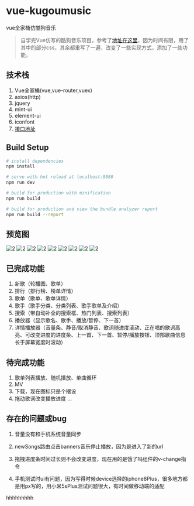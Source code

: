# vue-kugoumusic
vue全家桶仿酷狗音乐

> 自学完Vue仿写的酷狗音乐项目，参考了[地址在这里](https://github.com/lavyun/vue-demo-kugou)，因为时间有限，用了其中的部分css，其余都重写了一遍，改变了一些实现方式，添加了一些功能。

## 技术栈
1. Vue全家桶(vue,vue-router,vuex)
2. axios(http)
3. jquery
4. mint-ui
5. element-ui
6. iconfont
7. [接口地址](https://github.com/ecitlm/Kugou-api)

## Build Setup

``` bash
# install dependencies
npm install

# serve with hot reload at localhost:8080
npm run dev

# build for production with minification
npm run build

# build for production and view the bundle analyzer report
npm run build --report
```

## 预览图
![2](https://github.com/xuhan1995/vue-kugoumusic/raw/master/screenshot/newSongs.png)
![2](https://github.com/xuhan1995/vue-kugoumusic/raw/master/screenshot/rank.png)
![2](https://github.com/xuhan1995/vue-kugoumusic/raw/master/screenshot/rankInfo.png)
![2](https://github.com/xuhan1995/vue-kugoumusic/raw/master/screenshot/plist.png)
![2](https://github.com/xuhan1995/vue-kugoumusic/raw/master/screenshot/plistInfo.png)
![2](https://github.com/xuhan1995/vue-kugoumusic/raw/master/screenshot/singer.png)
![2](https://github.com/xuhan1995/vue-kugoumusic/raw/master/screenshot/singerList.png)
![2](https://github.com/xuhan1995/vue-kugoumusic/raw/master/screenshot/singerInfo.png)
![2](https://github.com/xuhan1995/vue-kugoumusic/raw/master/screenshot/search.png)

## 已完成功能
1. 新歌（轮播图、歌单）
2. 排行（排行榜、榜单详情）
3. 歌单（歌单、歌单详情）
4. 歌手（歌手分类、分类列表、歌手歌单及介绍）
5. 搜索（带自动补全的搜索框、热门列表、搜索列表）
6. 播放器（显示歌名、歌手、播放/暂停、下一首）
7. 详情播放器（音量条、静音/取消静音、歌词随进度滚动、正在唱的歌词高亮、可改变进度的进度条、上一首、下一首、暂停/播放按钮、顶部歌曲信息长于屏幕宽度时滚动）

## 待完成功能
1. 歌单列表播放、随机播放、单曲循环
2. MV
3. 下载，现在图标只是个摆设
4. 拖动歌词改变播放进度
...

## 存在的问题或bug
1. 音量没有和手机系统音量同步

2. newSongs路由点击banners音乐停止播放，因为是进入了新的url

3. 拖拽进度条时间过长则不会改变进度，现在用的是饿了吗组件的v-change指令

4. 手机测试时ui有问题，因为写得时候device选择的iphone8Plus，很多地方都是用px写的，用小米5sPlus测试问题很大，有时间做移动端的适配

hhhhhhhhh